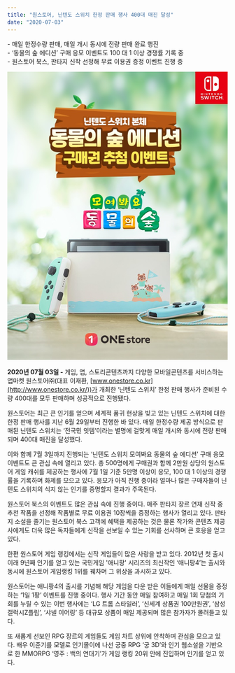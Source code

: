 ```yaml
---
title: "원스토어, 닌텐도 스위치 한정 판매 행사 400대 매진 달성"
date: "2020-07-03"
---
```


\- 매일 한정수량 판매, 매일 개시 동시에 전량 판매 완료 행진  
\- ‘동물의 숲 에디션’ 구매 응모 이벤트도 100 대 1 이상 경쟁률 기록 중  
\- 원스토어 북스, 판타지 신작 선정해 무료 이용권 증정 이벤트 진행 중

![](images/원스토어-참고자료-원스토어-닌텐도-스위치-한정-판매-행사-400대-매진-달성.jpg)

**2020년 07월 03일 -** 게임, 앱, 스토리콘텐츠까지 다양한 모바일콘텐츠를 서비스하는 앱마켓 원스토어㈜(대표 이재환, [www.onestore.co.kr](http://www.onestore.co.kr/))가 개최한 ‘닌텐도 스위치’ 한정 판매 행사가 준비된 수량 400대를 모두 판매하며 성공적으로 진행됐다.

원스토어는 최근 큰 인기를 얻으며 세계적 품귀 현상을 빚고 있는 닌텐도 스위치에 대한 한정 판매 행사를 지난 6월 29일부터 진행한 바 있다. 매일 한정수량 제공 방식으로 판매된 닌텐도 스위치는 ‘전국민 잇템’이라는 별명에 걸맞게 매일 개시와 동시에 전량 판매되며 400대 매진을 달성했다.

이와 함께 7월 3일까지 진행되는 ‘닌텐도 스위치 모여봐요 동물의 숲 에디션’ 구매 응모 이벤트도 큰 관심 속에 열리고 있다. 총 500명에게 구매권과 함께 2만원 상당의 원스토어 게임 캐쉬를 제공하는 행사에 7월 1일 기준 5만명 이상이 응모, 100 대 1 이상의 경쟁률을 기록하며 화제를 모으고 있다. 응모가 아직 진행 중이라 얼마나 많은 구매자들이 닌텐도 스위치의 식지 않는 인기를 증명할지 결과가 주목된다.

원스토어 북스의 이벤트도 많은 관심 속에 진행 중이다. 매주 판타지 장르 연재 신작 중 추천 작품을 선정해 작품별로 무료 이용권 10장씩을 증정하는 행사가 열리고 있다. 판타지 소설을 즐기는 원스토어 북스 고객에 혜택을 제공하는 것은 물론 작가와 콘텐츠 제공사에게도 더욱 많은 독자들에게 신작을 선보일 수 있는 기회를 선사하며 큰 호응을 얻고 있다.

한편 원스토어 게임 랭킹에서는 신작 게임들이 많은 사랑을 받고 있다. 2012년 첫 출시 이래 9년째 인기를 얻고 있는 국민게임 '애니팡' 시리즈의 최신작인 ‘애니팡4’는 출시와 동시에 원스토어 게임랭킹 1위를 꿰차며 그 위상을 과시하고 있다.

원스토어는 애니팡4의 출시를 기념해 해당 게임을 다운 받은 이들에게 매일 선물을 증정하는 ‘1일 1팡’ 이벤트를 진행 중이다. 행사 기간 동안 매일 참여하고 매일 1회 당첨의 기회를 누릴 수 있는 이번 행사에는 ‘LG 트롬 스타일러’, ‘신세계 상품권 100만원권’, ‘삼성 갤럭시Z플립’, ‘샤넬 이어링’ 등 대규모 상품이 매일 제공되며 많은 참가자가 몰려들고 있다.

또 새롭게 선보인 RPG 장르의 게임들도 게임 차트 상위에 안착하며 관심을 모으고 있다. 배우 이준기를 모델로 인기몰이에 나선 궁중 RPG ‘궁 3D’와 인기 웹소설을 기반으로 한 MMORPG ‘영주 : 백의 연대기’가 게임 랭킹 20위 안에 진입하며 인기를 얻고 있다.
